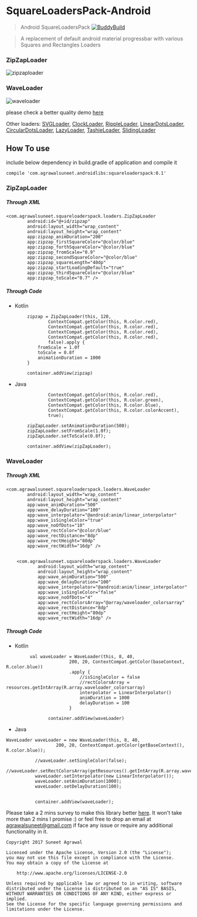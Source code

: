 # SquareLoadersPack-Android
> Android SquareLoadersPack            [![BuddyBuild](https://dashboard.buddybuild.com/api/statusImage?appID=5a4e8d2fc4d3e1000114ff6d&branch=master&build=latest)](https://dashboard.buddybuild.com/apps/5a4e8d2fc4d3e1000114ff6d/build/latest?branch=master)

> A replacement of default android material progressbar with various Squares and Rectangles Loaders


### ZipZapLoader
![zipzaploader](https://user-images.githubusercontent.com/12999622/32248451-a304a664-be7d-11e7-8c3e-d149c09da599.gif)


### WaveLoader
![waveloader](https://user-images.githubusercontent.com/12999622/34330606-af613dc8-e916-11e7-9965-a686071002b9.gif)

please check a better quality demo [here](https://youtu.be/v0rr80_kAtw)

Other loaders: [SVGLoader](https://github.com/agrawalsuneet/SVGLoadersPack-Android), [ClockLoader](https://github.com/agrawalsuneet/LoadersPack), [RippleLoader](https://github.com/agrawalsuneet/LoadersPack),  [LinearDotsLoader](https://github.com/agrawalsuneet/DotsLoader), [CircularDotsLoader](https://github.com/agrawalsuneet/DotsLoader), [LazyLoader](https://github.com/agrawalsuneet/DotsLoader), [TashieLoader](https://github.com/agrawalsuneet/DotsLoader), [SlidingLoader](https://github.com/agrawalsuneet/DotsLoader)

## How To use
include below dependency in build.gradle of application and compile it
```
compile 'com.agrawalsuneet.androidlibs:squareloaderspack:0.1'
```

### ZipZapLoader
##### Through XML
```
<com.agrawalsuneet.squareloaderspack.loaders.ZipZapLoader
        android:id="@+id/zipzap"
        android:layout_width="wrap_content"
        android:layout_height="wrap_content"
        app:zipzap_animDuration="200"
        app:zipzap_firstSquareColor="@color/blue"
        app:zipzap_forthSquareColor="@color/blue"
        app:zipzap_fromScale="0.9"
        app:zipzap_secondSquareColor="@color/blue"
        app:zipzap_squareLength="40dp"
        app:zipzap_startLoadingDefault="true"
        app:zipzap_thirdSquareColor="@color/blue"
        app:zipzap_toScale="0.7" />
```
##### Through Code
* Kotlin
```
        zipzap = ZipZapLoader(this, 120,
                ContextCompat.getColor(this, R.color.red),
                ContextCompat.getColor(this, R.color.red),
                ContextCompat.getColor(this, R.color.red),
                ContextCompat.getColor(this, R.color.red),
                false).apply {
            fromScale = 1.0f
            toScale = 0.8f
            animationDuration = 1000
        }

        container.addView(zipzap)
```

* Java
```ZipZapLoader zipZapLoader = new ZipZapLoader(this, 40,
                ContextCompat.getColor(this, R.color.red),
                ContextCompat.getColor(this, R.color.green),
                ContextCompat.getColor(this, R.color.blue),
                ContextCompat.getColor(this, R.color.colorAccent),
                true);
        
        zipZapLoader.setAnimationDuration(500);
        zipZapLoader.setFromScale(1.0f);
        zipZapLoader.setToScale(0.8f);

        container.addView(zipZapLoader);
```


### WaveLoader
##### Through XML
```
<com.agrawalsuneet.squareloaderspack.loaders.WaveLoader
        android:layout_width="wrap_content"
        android:layout_height="wrap_content"
        app:wave_animDuration="500"
        app:wave_delayDuration="100"
        app:wave_interpolator="@android:anim/linear_interpolator"
        app:wave_isSingleColor="true"
        app:wave_noOfDots="10"
        app:wave_rectColor="@color/blue"
        app:wave_rectDistance="8dp"
        app:wave_rectHeight="80dp"
        app:wave_rectWidth="16dp" />


    <com.agrawalsuneet.squareloaderspack.loaders.WaveLoader
            android:layout_width="wrap_content"
            android:layout_height="wrap_content"
            app:wave_animDuration="500"
            app:wave_delayDuration="100"
            app:wave_interpolator="@android:anim/linear_interpolator"
            app:wave_isSingleColor="false"
            app:wave_noOfDots="4"
            app:wave_rectColorsArray="@array/waveloader_colorsarray"
            app:wave_rectDistance="8dp"
            app:wave_rectHeight="80dp"
            app:wave_rectWidth="16dp" />
```
##### Through Code
* Kotlin
```
         val waveLoader = WaveLoader(this, 8, 40,
                        200, 20, ContextCompat.getColor(baseContext, R.color.blue))
                        .apply {
                            //isSingleColor = false
                            //rectColorsArray = resources.getIntArray(R.array.waveloader_colorsarray)
                            interpolator = LinearInterpolator()
                            animDuration = 1000
                            delayDuration = 100
                        }
        
                container.addView(waveLoader)
```

* Java
```
WaveLoader waveLoader = new WaveLoader(this, 8, 40,
                   200, 20, ContextCompat.getColor(getBaseContext(), R.color.blue));
   
           //waveLoader.setSingleColor(false);
           //waveLoader.setRectColorsArray(getResources().getIntArray(R.array.waveloader_colorsarray));
           waveLoader.setInterpolator(new LinearInterpolator());
           waveLoader.setAnimDuration(1000);
           waveLoader.setDelayDuration(100);
   
   
           container.addView(waveLoader);
```
  
  

Please take a 2 mins survey to make this library better [here](https://goo.gl/forms/ok6U8r2awTNkZC912).
It won't take more than 2 mins I promise :) or feel free to drop an email at agrawalsuneet@gmail.com if face any issue or require any additional functionality in it.
```
Copyright 2017 Suneet Agrawal

Licensed under the Apache License, Version 2.0 (the "License");
you may not use this file except in compliance with the License.
You may obtain a copy of the License at

    http://www.apache.org/licenses/LICENSE-2.0

Unless required by applicable law or agreed to in writing, software
distributed under the License is distributed on an "AS IS" BASIS,
WITHOUT WARRANTIES OR CONDITIONS OF ANY KIND, either express or implied.
See the License for the specific language governing permissions and
limitations under the License.
```
